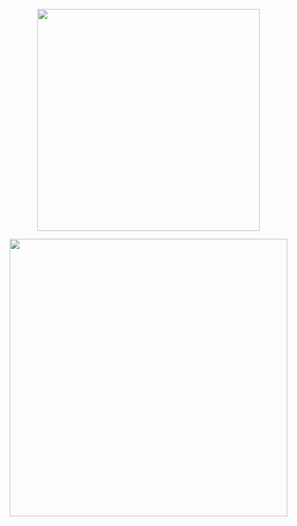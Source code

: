 <p align="center">
  <img width="400" src="https://raw.githubusercontent.com/MayconCabral/randomimgs/main/mike.gif">
</p>
<p align="center">
  <img width="500" src="https://raw.githubusercontent.com/MayconCabral/randomimgs/main/my.quote.png">
</p>
